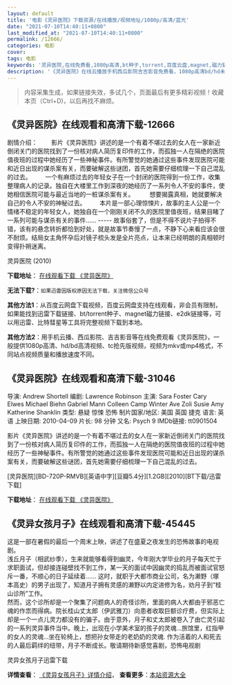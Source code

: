 ```yaml
---
layout: default
title: '电影《灵异医院》下载资源/在线播放/视频地址/1080p/高清/蓝光'
date: "2021-07-10T14:40:11+0800"
last_modified_at: "2021-07-10T14:40:11+0800"
permalink: /12666/
categories: 电影
cover:
tags: 电影
keywords: '灵异医院,在线免费看,1080p高清,bt种子,torrent,百度云盘,magnet,磁力链,迅雷下载资源'
description: '《灵异医院》在线云播放手机西瓜影院吉吉影音免费看，1080p高清bd/hd未删减完整版和tc抢先枪版，mkv/mp4格式，附带bt/torrent种子、magnet/磁力链、百度云盘、网盘资源迅雷下载链接'
---
```


>内容采集生成，如果链接失效，多试几个，页面最后有更多精彩视频！收藏本页（Ctrl+D)，以后再找不麻烦。


## 《灵异医院》在线观看和高清下载-12666

剧情介绍： 　　影片《灵异医院》讲述的是一个有着不堪过去的女人在一家新近倒闭关门的医院找到了一份核对病人简历复印件的工作，而孤独一人在隔绝的医院值夜班的过程中她经历了一些神秘事件。有所警觉的她通过这些事件发现医院可能和近日出现的谋杀案有关，而要破解这些谜团，首先她需要仔细梳理一下自己混乱的过去。 　　一个有麻烦过去的年轻女子在一个封闭的医院得到一份工作，收集整理病人的记录。独自在大楼里工作到深夜的她经历了一系列令人不安的事件，使她相信医院可能与最近当地的一桩谋杀案有关。  　　想要揭露真相，她就要解决自己的令人不安的神秘过去。 　　本片是一部心理惊悚片，故事的主人公是一个情绪不稳定的年轻女人，她独自在一个刚刚关闭不久的医院里值夜班，结果目睹了一系列可能与谋杀有关的事件…… ----- 故事俗套了，但是不得不说片子拍得不错，该有的悬念转折都恰到好处，就是故事节奏慢了一点，不静下心来看应该会很不耐烦。结局女主角怀孕后对镜子梳头发是全片亮点，让本来已经明朗的真相顿时变得扑朔迷离。


灵异医院 (2010)

**下载地址**： [在线观看下载 《灵异医院》](https://www.btbtdy.me/btdy/dy6671.html) 


**无法下载?**：`如果迅雷因版权原因无法下载，关注微信公众号 `

**其他方法1**：从百度云网盘下载视频，百度云网盘支持在线观看，非会员有限制，如果能找到迅雷下载链接、bt/torrent种子、magnet磁力链接、e2dk链接等，可以用迅雷、比特彗星等工具将完整视频下载到本地。

**其他方法2**：用手机云播、西瓜影院、吉吉影音等在线免费观看《灵异医院》，一般提供1080p高清、hd/bd高清视频、tc抢先版视频，视频为mkv或mp4格式，不同站点视频质量和播放速度不同。


## 《灵异医院》在线观看和高清下载-31046

导演: Andrew Shortell 编剧: Lawrence Robinson 主演: Sara Foster Cary Elwes Michael Biehn Gabriel Mann Colleen Camp Winter Ave Zoli Susie Amy Katherine Shanklin 类型: 悬疑 惊悚 恐怖 制片国家/地区: 美国 英国 捷克 语言: 英语 上映日期: 2010-04-09 片长: 98 分钟 又名: Psych 9 IMDb链接: tt0901504

影片《灵异医院》讲述的是一个有着不堪过去的女人在一家新近倒闭关门的医院找到了一份核对病人简历复印件的工作，而孤独一人在隔绝的医院值夜班的过程中她经历了一些神秘事件。有所警觉的她通过这些事件发现医院可能和近日出现的谋杀案有关，而要破解这些谜团，首先她需要仔细梳理一下自己混乱的过去。


[灵异医院][BD-720P-RMVB][英语中字][豆瓣5.4分][1.2GB][2010][BT下载/迅雷下载]

**下载地址**： [在线观看下载 《灵异医院》](https://www.btdx8.com/torrent/psych_9_2010.html) 


## 《灵异女孩月子》在线观看和高清下载-45445

这是一部在暑假的最后一个周末上映，讲述了在盛夏之夜发生的恐怖故事的电视剧。<br /> 浅丘月子（相武纱季），生来就能够看得到幽灵，今年刚大学毕业的月子每天忙于求职面试，但却接连碰壁找不到工作，某一天的面试中因幽灵的捣乱而被面试官怒斥一番，不顺心的日子延续着...... 这时，就职于大都市商业公司，名为濑野（塚本高史）的男子出现了，知道月子拥有灵感的濑野以内定进修为名，劝月子到“桂山诊所”工作。<br /> 然而，这个诊所却是一个聚集了问题病人的奇怪诊所，里面的病人大都由于邪恶亡魂的作祟而得病。院长桂山丈太郎（伊武雅刀）向患者收取巨额诊疗费，但实际上却是一个一点儿灵力都没有的骗子。由于意外，月子和丈太郎被卷入了由亡灵引起的一系列灵异事件当中。晚上，出现在小学美术室的孩子的灵魂...旅馆里，红指甲的女人的灵魂...坐在轮椅上，想把孙女带走的老奶奶的灵魂. 作为活着的人和死去的人最后羁绊的纽带，月子不断成长。敬请期待新感觉喜剧，恐怖电视剧


灵异女孩月子迅雷下载

**详情查看**： [《灵异女孩月子》详情介绍](/movie/45445/)， **查看更多**：[本站资源大全](/movie/t/all/)

